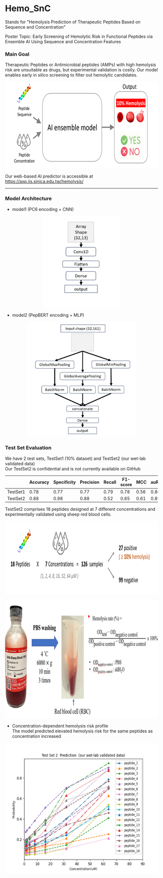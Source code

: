 # Hemo_SnC
Stands for "Hemolysis Prediction of Therapeutic Peptides Based on Sequence and Concentration"

Poster Topic: Early Screening of Hemolytic Risk in Functional Peptides via Ensemble AI Using Sequence and Concentration Features

### Main Goal 
Therapeutic Peptides or Antimicrobial peptides (AMPs) with high hemolysis risk are unsuitable as drugs, but experimental validation is costly. Our model enables early in silico screening to filter out hemolytic candidates.

<p align="center">
  <img src="./images/main_concept.png" alt="main_concept" width="688" height="286"/>
</p>

Our web-based AI predictor is accessible at https://axp.iis.sinica.edu.tw/hemolysis/

---

### Model Architecture

- model1 (PC6 encoding + CNN)<br>
<p align="center">
  <img src="./images/model1.PNG" alt="model1_structure" width="254" height="301"/>
</p>

- model2 (PepBERT encoding + MLP)
<p align="center">
  <img src="./images/model2.PNG" alt="model2_structure" width="358" height="380"/>
</p>

### Test Set Evaluation
We have 2 test sets, TestSet1 (10% dataset) and TestSet2 (our wet-lab validated data)<br>
Our TestSet2 is confidential and is not currently available on GitHub

|           | Accuracy | Specificity | Precision | Recall | F1-score | MCC | auROC | auPRC |
|-----------|----------|-------------|-----------|--------|----------|-----|--------|--------|
| TestSet1  | 0.78     | 0.77        | 0.77      | 0.79   | 0.78     | 0.56| 0.86   | 0.85   |
| TestSet2  | 0.88     | 0.98        | 0.88      | 0.52   | 0.65     | 0.61| 0.89   | 0.69   |



TestSet2 comprises 18 peptides designed at 7 different concentrations and experimentally validated using sheep red blood cells.
<p align="center">
  <img src="./images/test2_flowchart.PNG" alt="test2_flowchart" width="900" height="243"/>
</p>
<p align="center">
  <img src="./images/sheepRBC.PNG" alt="sheepRBC" width="900" height="390"/>
</p>


- Concentration-dependent hemolysis risk profile<br>
The model predicted elevated hemolysis risk for the same peptides as concentration increased
<p align="center">
  <img src="./images/test2prediction.PNG" alt="test2_conc_trend" width="576" height="432"/>
</p>

